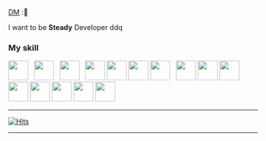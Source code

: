[DM](https://www.instagram.com/honey_hyeoni/)
 :🧸
 
I want to be __Steady__ Developer
ddq

### My  skill  
<img src="https://upload.wikimedia.org/wikipedia/commons/thumb/9/99/Unofficial_JavaScript_logo_2.svg/1200px-Unofficial_JavaScript_logo_2.svg.png" width="40px" height="40px"></img>
&nbsp;
<img src="https://img1.daumcdn.net/thumb/R800x0/?scode=mtistory2&fname=https%3A%2F%2Ft1.daumcdn.net%2Fcfile%2Ftistory%2F2652D04357C6D9AC29" width="40px" height="40px"></img>
&nbsp;
<img src="https://upload.wikimedia.org/wikipedia/commons/thumb/4/4c/Typescript_logo_2020.svg/512px-Typescript_logo_2020.svg.png" width="40px" height="40px"></img>
&nbsp;
<img src="https://upload.wikimedia.org/wikipedia/commons/thumb/1/17/GraphQL_Logo.svg/1200px-GraphQL_Logo.svg.png" width="40px" height="40px"/>
<img src="https://cdn.iconscout.com/icon/free/png-512/redux-283024.png" width="40px" height="40px"/>
<img src="https://avatars1.githubusercontent.com/u/9919?s=200&v=4" width="40px" height="40px"/>
<img src="https://camo.githubusercontent.com/d56c0afde95d98e734851d4bde65162ab84f934271c2f10c862ebca90f9017f0/68747470733a2f2f6d69726f2e6d656469756d2e636f6d2f6d61782f3235372f312a67477a526d554b4e4f435f58376b6c466a546b3845412e706e67" width="40px" height="40px"></img>
&nbsp;
<img src="https://www.dotcom-monitor.com/blog/wp-content/uploads/sites/3/2020/05/Vue-logo-1.png" width="40px" height="40px"></img>
<img src="https://seonhyeokjun.github.io/images/spring.png" width="40px" height="40px"></img>
<img src="https://cdn4.iconfinder.com/data/icons/logos-and-brands/512/256_Php_logo-512.png" width="40px" height="40px"></img>
<img src="https://brandslogos.com/wp-content/uploads/images/large/java-logo-1.png" width="40px" height="40px"></img>
<img src="https://blog.kakaocdn.net/dn/Qv6rQ/btqChFF64IA/PI1lALrjHkkIByXjKm1O1K/img.png" width="40px" height="40px"></img>
<img src="https://img1.daumcdn.net/thumb/R800x0/?scode=mtistory2&fname=https%3A%2F%2Ft1.daumcdn.net%2Fcfile%2Ftistory%2F99716D335A01A6381D" width="40px" height="40px"></img>
<img src="https://i2.wp.com/blog.logrocket.com/wp-content/uploads/2020/02/introducing-create-next-app.jpeg?fit=730%2C486&ssl=1" width="40px" height="40px"></img>
<img src="https://camo.githubusercontent.com/e130051fab0a0c6ca301b708534c9e25bb91426f9a8c1117e24f06dc961b450e/68747470733a2f2f6c616b75653131392e6769746875622e696f2f696d672f736b696c6c732f6d7973716c2e706e67" width="40px" height="40px"/>
*****

[![Hits](https://hits.seeyoufarm.com/api/count/incr/badge.svg?url=https%3A%2F%2Fgithub.com%2FSuhyeonP&count_bg=%238E60F9&title_bg=%235E86FF&icon=&icon_color=%23E7E7E7&title=Visitor&edge_flat=true)](https://hits.seeyoufarm.com)

*****

